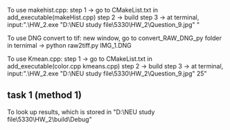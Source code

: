 To use makehist.cpp:
step 1 -> go to CMakeList.txt in add_executable(makeHist.cpp)
step 2 -> build
step 3 -> at terminal, input:".\HW_2.exe "D:\NEU study file\5330\HW_2\Question_9.jpg" "

To use DNG convert to tif:
new window, go to convert_RAW_DNG_py folder
in ternimal -> python raw2tiff.py IMG_1.DNG

To use Kmean.cpp:
step 1 -> go to CMakeList.txt in add_executable(color.cpp kmeans.cpp)
step 2 -> build
step 3 -> at terminal, input:".\HW_2.exe "D:\NEU study file\5330\HW_2\Question_9.jpg" 25"

## task 1 (method 1)
To look up results, which is stored in "D:\\NEU study file\\5330\\HW_2\\build\\Debug"